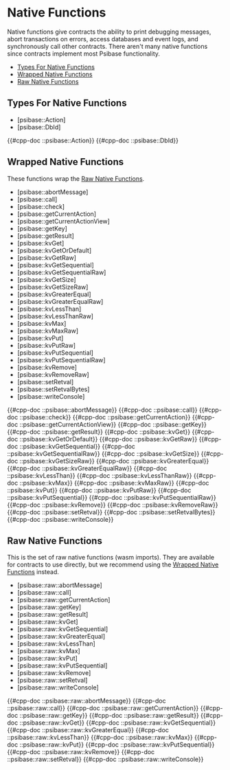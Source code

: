 # Native Functions

Native functions give contracts the ability to print debugging messages, abort transactions on errors, access databases and event logs, and synchronously call other contracts. There aren't many native functions since contracts implement most Psibase functionality.

- [Types For Native Functions](#types-for-native-functions)
- [Wrapped Native Functions](#wrapped-native-functions)
- [Raw Native Functions](#raw-native-functions)

## Types For Native Functions

- [psibase::Action]
- [psibase::DbId]

{{#cpp-doc ::psibase::Action}}
{{#cpp-doc ::psibase::DbId}}

## Wrapped Native Functions

These functions wrap the [Raw Native Functions](#raw-native-functions).

- [psibase::abortMessage]
- [psibase::call]
- [psibase::check]
- [psibase::getCurrentAction]
- [psibase::getCurrentActionView]
- [psibase::getKey]
- [psibase::getResult]
- [psibase::kvGet]
- [psibase::kvGetOrDefault]
- [psibase::kvGetRaw]
- [psibase::kvGetSequential]
- [psibase::kvGetSequentialRaw]
- [psibase::kvGetSize]
- [psibase::kvGetSizeRaw]
- [psibase::kvGreaterEqual]
- [psibase::kvGreaterEqualRaw]
- [psibase::kvLessThan]
- [psibase::kvLessThanRaw]
- [psibase::kvMax]
- [psibase::kvMaxRaw]
- [psibase::kvPut]
- [psibase::kvPutRaw]
- [psibase::kvPutSequential]
- [psibase::kvPutSequentialRaw]
- [psibase::kvRemove]
- [psibase::kvRemoveRaw]
- [psibase::setRetval]
- [psibase::setRetvalBytes]
- [psibase::writeConsole]

{{#cpp-doc ::psibase::abortMessage}}
{{#cpp-doc ::psibase::call}}
{{#cpp-doc ::psibase::check}}
{{#cpp-doc ::psibase::getCurrentAction}}
{{#cpp-doc ::psibase::getCurrentActionView}}
{{#cpp-doc ::psibase::getKey}}
{{#cpp-doc ::psibase::getResult}}
{{#cpp-doc ::psibase::kvGet}}
{{#cpp-doc ::psibase::kvGetOrDefault}}
{{#cpp-doc ::psibase::kvGetRaw}}
{{#cpp-doc ::psibase::kvGetSequential}}
{{#cpp-doc ::psibase::kvGetSequentialRaw}}
{{#cpp-doc ::psibase::kvGetSize}}
{{#cpp-doc ::psibase::kvGetSizeRaw}}
{{#cpp-doc ::psibase::kvGreaterEqual}}
{{#cpp-doc ::psibase::kvGreaterEqualRaw}}
{{#cpp-doc ::psibase::kvLessThan}}
{{#cpp-doc ::psibase::kvLessThanRaw}}
{{#cpp-doc ::psibase::kvMax}}
{{#cpp-doc ::psibase::kvMaxRaw}}
{{#cpp-doc ::psibase::kvPut}}
{{#cpp-doc ::psibase::kvPutRaw}}
{{#cpp-doc ::psibase::kvPutSequential}}
{{#cpp-doc ::psibase::kvPutSequentialRaw}}
{{#cpp-doc ::psibase::kvRemove}}
{{#cpp-doc ::psibase::kvRemoveRaw}}
{{#cpp-doc ::psibase::setRetval}}
{{#cpp-doc ::psibase::setRetvalBytes}}
{{#cpp-doc ::psibase::writeConsole}}

## Raw Native Functions

This is the set of raw native functions (wasm imports). They are available for contracts to use directly, but we recommend using the [Wrapped Native Functions](#wrapped-native-functions) instead.

- [psibase::raw::abortMessage]
- [psibase::raw::call]
- [psibase::raw::getCurrentAction]
- [psibase::raw::getKey]
- [psibase::raw::getResult]
- [psibase::raw::kvGet]
- [psibase::raw::kvGetSequential]
- [psibase::raw::kvGreaterEqual]
- [psibase::raw::kvLessThan]
- [psibase::raw::kvMax]
- [psibase::raw::kvPut]
- [psibase::raw::kvPutSequential]
- [psibase::raw::kvRemove]
- [psibase::raw::setRetval]
- [psibase::raw::writeConsole]

{{#cpp-doc ::psibase::raw::abortMessage}}
{{#cpp-doc ::psibase::raw::call}}
{{#cpp-doc ::psibase::raw::getCurrentAction}}
{{#cpp-doc ::psibase::raw::getKey}}
{{#cpp-doc ::psibase::raw::getResult}}
{{#cpp-doc ::psibase::raw::kvGet}}
{{#cpp-doc ::psibase::raw::kvGetSequential}}
{{#cpp-doc ::psibase::raw::kvGreaterEqual}}
{{#cpp-doc ::psibase::raw::kvLessThan}}
{{#cpp-doc ::psibase::raw::kvMax}}
{{#cpp-doc ::psibase::raw::kvPut}}
{{#cpp-doc ::psibase::raw::kvPutSequential}}
{{#cpp-doc ::psibase::raw::kvRemove}}
{{#cpp-doc ::psibase::raw::setRetval}}
{{#cpp-doc ::psibase::raw::writeConsole}}
